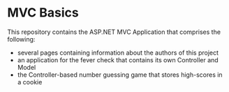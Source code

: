 # MVC Basics

This repository contains the ASP.NET MVC Application that comprises the following:
- several pages containing information about the authors of this project
- an application for the fever check that contains its own Controller and Model
- the Controller-based number guessing game that stores high-scores in a cookie

